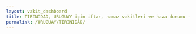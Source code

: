 ```yaml
---
layout: vakit_dashboard
title: TIRINIDAD, URUGUAY için iftar, namaz vakitleri ve hava durumu - ilçe/eyalet seç
permalink: /URUGUAY/TIRINIDAD/
---
```


<script type="text/javascript">
  var GLOBAL_COUNTRY = 'URUGUAY';
  var GLOBAL_CITY = 'TIRINIDAD';
  var GLOBAL_STATE = '';
  var lat = 72;
  var lon = 21;
</script>
